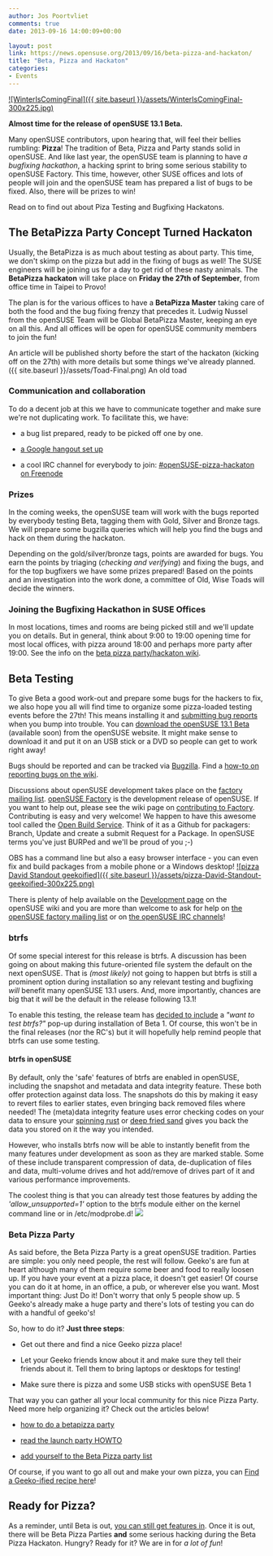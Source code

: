 ```yaml
---
author: Jos Poortvliet
comments: true
date: 2013-09-16 14:00:09+00:00

layout: post
link: https://news.opensuse.org/2013/09/16/beta-pizza-and-hackaton/
title: "Beta, Pizza and Hackaton"
categories:
- Events
---
```

[![WinterIsComingFinal]({{ site.baseurl }}/assets/WinterIsComingFinal-300x225.jpg)](https://news.opensuse.org/2013/09/05/winter-is-coming-get-your-code-inside/)

**Almost time for the release of openSUSE 13.1 Beta.**

Many openSUSE contributors, upon hearing that, will feel their bellies rumbling: **Pizza**! The tradition of Beta, Pizza and Party stands solid in openSUSE. And like last year, the openSUSE team is planning to have _a bugfixing hackathon_, a hacking sprint to bring some serious stability to openSUSE Factory. This time, however, other SUSE offices and lots of people will join and the openSUSE team has prepared a list of bugs to be fixed. Also, there will be prizes to win!

Read on to find out about Piza Testing and Bugfixing Hackatons.<!-- more -->



## The BetaPizza Party Concept Turned Hackaton


Usually, the BetaPizza is as much about testing as about party. This time, we don't skimp on the pizza but add in the fixing of bugs as well! The SUSE engineers will be joining us for a day to get rid of these nasty animals. The **BetaPizza hackaton** will take place on **Friday the 27th of September**, from office time in Taipei to Provo!

The plan is for the various offices to have a **BetaPizza Master** taking care of both the food and the bug fixing frenzy that precedes it. Ludwig Nussel from the openSUSE Team will be Global BetaPizza Master, keeping an eye on all this. And all offices will be open for openSUSE community members to join the fun!

An article will be published shorty before the start of the hackaton (kicking off on the 27th) with more details but some things we've already planned.
({{ site.baseurl }}/assets/Toad-Final.png) An old toad



### Communication and collaboration


To do a decent job at this we have to communicate together and make sure we're not duplicating work. To facilitate this, we have:



	
  * a bug list prepared, ready to be picked off one by one.

	
  * [a Google hangout set up](https://plus.google.com/+openSUSE/posts/NLLHxjxsUaK)

	
  * a cool IRC channel for everybody to join: [#openSUSE-pizza-hackaton on Freenode](irc://freenode.net/#openSUSE-pizza-hackaton)




### Prizes


In the coming weeks, the openSUSE team will work with the bugs reported by everybody testing Beta, tagging them with Gold, Silver and Bronze tags. We will prepare some bugzilla queries which will help you find the bugs and hack on them during the hackaton.

Depending on the gold/silver/bronze tags, points are awarded for bugs. You earn the points by triaging (_checking and verifying_) and fixing the bugs, and for the top bugfixers we have some prizes prepared! Based on the points and an investigation into the work done, a committee of Old, Wise Toads will decide the winners.



### Joining the Bugfixing Hackathon in SUSE Offices


In most locations, times and rooms are being picked still and we'll update you on details. But in general, think about 9:00 to 19:00 opening time for most local offices, with pizza around 18:00 and perhaps more party after 19:00. See the info on the [beta pizza party/hackaton wiki](https://en.opensuse.org/openSUSE:Beta_pizza_parties#Hackaton_locations).



## Beta Testing


To give Beta a good work-out and prepare some bugs for the hackers to fix, we also hope you all will find time to organize some pizza-loaded testing events before the 27th! This means installing it and [submitting bug reports](http://en.opensuse.org/openSUSE:Submitting_bug_reports) when you bump into trouble. You can [download the openSUSE 13.1 Beta](http://software.opensuse.org/developer) (available soon) from the openSUSE website. It might make sense to download it and put it on an USB stick or a DVD so people can get to work right away!

Bugs should be reported and can be tracked via [Bugzilla](http://bugzilla.novell.com/). Find a [how-to on reporting bugs on the wiki](http://en.opensuse.org/openSUSE:Submitting_bug_reports).

Discussions about openSUSE development takes place on the [factory mailing list](http://lists.opensuse.org/opensuse-factory). [openSUSE Factory](http://en.opensuse.org/Portal:Factory) is the development release of openSUSE. If you want to help out, please see the wiki page on [contributing to Factory](http://en.opensuse.org/openSUSE:How_to_contribute_to_Factory). Contributing is easy and very welcome! We happen to have this awesome tool called the [Open Build Service](http://en.opensuse.org/Portal:Build_Service). Think of it as a Github for packagers: Branch, Update and create a submit Request for a Package. In openSUSE terms you've just BURPed and we'll be proud of you ;-)

OBS has a command line but also a easy browser interface - you can even fix and build packages from a mobile phone or a Windows desktop!
[![pizza David Standout geekoified]({{ site.baseurl }}/assets/pizza-David-Standout-geekoified-300x225.png)](http://www.flickr.com/photos/standout/)

There is plenty of help available on the [Development page](http://en.opensuse.org/Portal:Development) on the openSUSE wiki and you are more than welcome to ask for help on [the openSUSE factory mailing list](http://lists.opensuse.org/opensuse-factory) or on [the openSUSE IRC channels](http://en.opensuse.org/openSUSE:Communication_channels#Instant_chat_.28IRC.29)!



### btrfs


Of some special interest for this release is btrfs. A discussion has been going on about making this future-oriented file system the default on the next openSUSE. That is _(most likely)_ not going to happen but btrfs is still a prominent option during installation so any relevant testing and bugfixing _will_ benefit many openSUSE 13.1 users. And, more importantly, chances are big that it _will_ be the default in the release following 13.1!

To enable this testing, the release team has [decided to include](http://lists.opensuse.org/opensuse-factory/2013-09/msg00349.html) a _"want to test btrfs?"_ pop-up during installation of Beta 1. Of course, this won't be in the final releases (nor the RC's) but it will hopefully help remind people that btrfs can use some testing.



#### btrfs in openSUSE


By default, only the 'safe' features of btrfs are enabled in openSUSE, including the snapshot and metadata and data integrity feature. These both offer protection against data loss. The snapshots do this by making it easy to revert files to earlier states, even bringing back removed files where needed! The (meta)data integrity feature uses error checking codes on your data to ensure your [spinning rust](http://en.wikipedia.org/wiki/Hard_disk_drive) or [deep fried sand](http://en.wikipedia.org/wiki/Solid-state_drive) gives you back the data you stored on it the way you intended.

However, who installs btrfs now will be able to instantly benefit from the many features under development as soon as they are marked stable. Some of these include transparent compression of data, de-duplication of files and data, multi-volume drives and hot add/remove of drives part of it and various performance improvements.

The coolest thing is that you can already test those features by adding the _'allow_unsupported=1'_ option to the btrfs module either on the kernel command line or in /etc/modprobe.d!
![](https://lh5.googleusercontent.com/L6oo27p7XoeR1KgaFET7h16TznP2DTGRvRge2AykzCIi43V5lqZpXxJQVZbfQi0ApWN_hehfj0bIEJ8lkgrAkCpkFR7gFlQMdfDDv2QwtOcJZPWFM0M)



### Beta Pizza Party


As said before, the Beta Pizza Party is a great openSUSE tradition. Parties are simple: you only need people, the rest will follow. Geeko's are fun at heart although many of them require some beer and food to really loosen up. If you have your event at a pizza place, it doesn't get easier! Of course you can do it at home, in an office, a pub, or wherever else you want. Most important thing: Just Do it! Don't worry that only 5 people show up. 5 Geeko's already make a huge party and there's lots of testing you can do with a handful of geeko's!

So, how to do it? **Just three steps**:




  * Get out there and find a nice Geeko pizza place!


  * Let your Geeko friends know about it and make sure they tell their friends about it. Tell them to bring laptops or desktops for testing!


  * Make sure there is pizza and some USB sticks with openSUSE Beta 1


That way you can gather all your local community for this nice Pizza Party. Need more help organizing it? Check out the articles below!


  * [how to do a betapizza party](https://news.opensuse.org/2011/09/06/opensuse-celebrates-beta-1-with-pizzabeta-parties/)


  * [read the launch party HOWTO](http://en.opensuse.org/openSUSE:Launch_party_HOWTO)


  * [add yourself to the Beta Pizza party list](http://en.opensuse.org/openSUSE:Beta_pizza_parties)



Of course, if you want to go all out and make your own pizza, you can [Find a Geeko-ified recipe here](https://news.opensuse.org/2011/09/30/opensuse-pizza-parties-the-geeko-way/)!



## Ready for Pizza?


As a reminder, until Beta is out, [you can still get features in](https://news.opensuse.org/2013/09/05/winter-is-coming-get-your-code-inside/). Once it is out, there will be Beta Pizza Parties **and** some serious hacking during the Beta Pizza Hackaton. Hungry? Ready for it? We are in for _a lot of fun_!		
